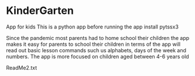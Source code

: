 # KinderGarten
App for kids
This is a python app before running the app install pytssx3

Since the pandemic most parents had to home school their children 
the app makes it easy for parents to school their children in terms of the app will read out 
basic lesson commands such us alphabets, days of the week and numbers. The app is more focused 
on children aged between 4-6 years old 

ReadMe2.txt 
